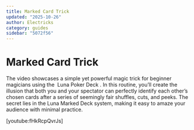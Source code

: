 ```yaml
---
title: Marked Card Trick
updated: "2025-10-26"
author: Electricks
category: guides
sidebar: "5072f56"
---
```


# Marked Card Trick

The video showcases a simple yet powerful magic trick for beginner magicians using the  Luna Poker Deck . In this routine, you’ll create the illusion that both you and your spectator can perfectly identify each other’s chosen cards after a series of seemingly fair shuffles, cuts, and peeks. The secret lies in the Luna Marked Deck system, making it easy to amaze your audience with minimal practice.

[youtube:fHkRcpQvrJs]